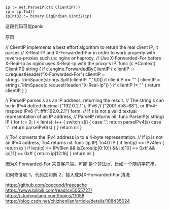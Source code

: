 	ip := net.ParseIP(ctx.ClientIP())
	ip = ip.To4()
	ipInt32 := binary.BigEndian.Uint32(ip)
  
  
  这段代码可能panic
  
  原因
  
 // ClientIP implements a best effort algorithm to return the real client IP, it parses
// X-Real-IP and X-Forwarded-For in order to work properly with reverse-proxies such us: nginx or haproxy.
// Use X-Forwarded-For before X-Real-Ip as nginx uses X-Real-Ip with the proxy's IP.
func (c *Context) ClientIP() string {
	if c.engine.ForwardedByClientIP {
		clientIP := c.requestHeader("X-Forwarded-For")
		clientIP = strings.TrimSpace(strings.Split(clientIP, ",")[0])
		if clientIP == "" {
			clientIP = strings.TrimSpace(c.requestHeader("X-Real-Ip"))
		}
		if clientIP != "" {
			return clientIP
		}
	}
  
// ParseIP parses s as an IP address, returning the result.
// The string s can be in IPv4 dotted decimal ("192.0.2.1"), IPv6
// ("2001:db8::68"), or IPv4-mapped IPv6 ("::ffff:192.0.2.1") form.
// If s is not a valid textual representation of an IP address,
// ParseIP returns nil.
func ParseIP(s string) IP {
	for i := 0; i < len(s); i++ {
		switch s[i] {
		case '.':
			return parseIPv4(s)
		case ':':
			return parseIPv6(s)
		}
	}
	return nil
}


// To4 converts the IPv4 address ip to a 4-byte representation.
// If ip is not an IPv4 address, To4 returns nil.
func (ip IP) To4() IP {
	if len(ip) == IPv4len {
		return ip
	}
	if len(ip) == IPv6len &&
		isZeros(ip[0:10]) &&
		ip[10] == 0xff &&
		ip[11] == 0xff {
		return ip[12:16]
	}
	return nil
}

因为X-Forwarded-For 来自客户端，可能
是个非法ip，比如一个随机字符串，

如何修复呢
1，代码加判断
2，接入成对X-Forwarded-For  清洗


https://github.com/coocood/freecache
https://www.bilibili.com/read/cv5055727/
https://studygolang.com/topics/11056
https://blog.csdn.net/chizhenlian/article/details/108435024
